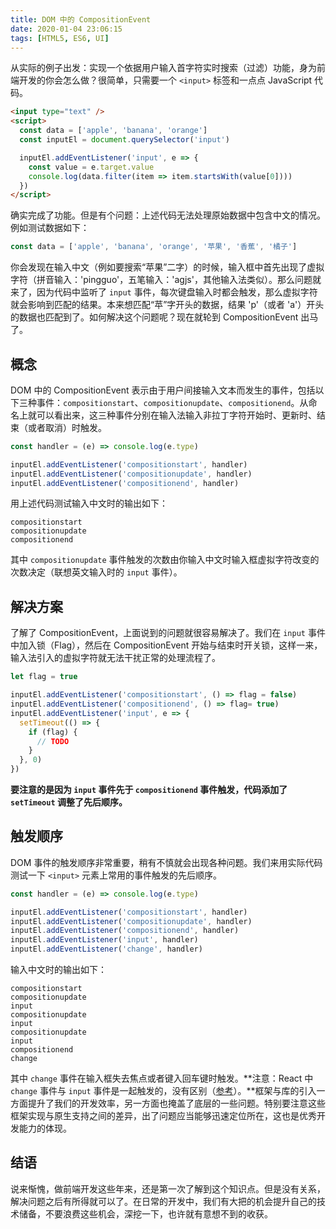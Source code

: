 ```yaml
---
title: DOM 中的 CompositionEvent
date: 2020-01-04 23:06:15
tags: [HTML5, ES6, UI]
---
```


从实际的例子出发：实现一个依据用户输入首字符实时搜索（过滤）功能，身为前端开发的你会怎么做？很简单，只需要一个 `<input>` 标签和一点点 JavaScript 代码。

```html
<input type="text" />
<script>
  const data = ['apple', 'banana', 'orange']
  const inputEl = document.querySelector('input')

  inputEl.addEventListener('input', e => {
    const value = e.target.value
    console.log(data.filter(item => item.startsWith(value[0])))
  })
</script>
```

确实完成了功能。但是有个问题：上述代码无法处理原始数据中包含中文的情况。例如测试数据如下：

```js
const data = ['apple', 'banana', 'orange', '苹果', '香蕉', '橘子']
```

你会发现在输入中文（例如要搜索“苹果”二字）的时候，输入框中首先出现了虚拟字符（拼音输入：'pingguo'，五笔输入：'agjs'，其他输入法类似）。那么问题就来了，因为代码中监听了 `input` 事件，每次键盘输入时都会触发，那么虚拟字符就会影响到匹配的结果。本来想匹配“苹”字开头的数据，结果 'p'（或者 'a'）开头的数据也匹配到了。如何解决这个问题呢？现在就轮到 CompositionEvent 出马了。

## 概念

DOM 中的 CompositionEvent 表示由于用户间接输入文本而发生的事件，包括以下三种事件：`compositionstart`、`compositionupdate`、`compositionend`。从命名上就可以看出来，这三种事件分别在输入法输入非拉丁字符开始时、更新时、结束（或者取消）时触发。

```js
const handler = (e) => console.log(e.type)

inputEl.addEventListener('compositionstart', handler)
inputEl.addEventListener('compositionupdate', handler)
inputEl.addEventListener('compositionend', handler)
```

用上述代码测试输入中文时的输出如下：

```
compositionstart
compositionupdate
compositionend
```

其中 `compositionupdate` 事件触发的次数由你输入中文时输入框虚拟字符改变的次数决定（联想英文输入时的 `input` 事件）。

## 解决方案

了解了 CompositionEvent，上面说到的问题就很容易解决了。我们在 `input` 事件中加入锁（Flag），然后在 
 CompositionEvent 开始与结束时开关锁，这样一来，输入法引入的虚拟字符就无法干扰正常的处理流程了。

```js
let flag = true

inputEl.addEventListener('compositionstart', () => flag = false)
inputEl.addEventListener('compositionend', () => flag= true)
inputEl.addEventListener('input', e => {
  setTimeout(() => {
    if (flag) {
      // TODO
    }
  }, 0)
})
```
**要注意的是因为 `input` 事件先于 `compositionend` 事件触发，代码添加了 `setTimeout` 调整了先后顺序。**

## 触发顺序

DOM 事件的触发顺序非常重要，稍有不慎就会出现各种问题。我们来用实际代码测试一下 `<input>` 元素上常用的事件触发的先后顺序。

```js
const handler = (e) => console.log(e.type)

inputEl.addEventListener('compositionstart', handler)
inputEl.addEventListener('compositionupdate', handler)
inputEl.addEventListener('compositionend', handler)
inputEl.addEventListener('input', handler)
inputEl.addEventListener('change', handler)
```

输入中文时的输出如下：

```
compositionstart
compositionupdate
input
compositionupdate
input
compositionupdate
input
compositionend
change
```

其中 `change` 事件在输入框失去焦点或者键入回车键时触发。**注意：React 中 `change` 事件与 `input` 事件是一起触发的，没有区别（[参考](https://stackoverflow.com/questions/38256332/in-react-whats-the-difference-between-onchange-and-oninput)）。**框架与库的引入一方面提升了我们的开发效率，另一方面也掩盖了底层的一些问题。特别要注意这些框架实现与原生支持之间的差异，出了问题应当能够迅速定位所在，这也是优秀开发能力的体现。

## 结语

说来惭愧，做前端开发这些年来，还是第一次了解到这个知识点。但是没有关系，解决问题之后有所得就可以了。在日常的开发中，我们有大把的机会提升自己的技术储备，不要浪费这些机会，深挖一下，也许就有意想不到的收获。
